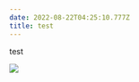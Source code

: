 ```yaml
---
date: 2022-08-22T04:25:10.777Z
title: test
---
```

test

![](img/screen-shot-2022-08-21-at-11.19.22-pm.png)
